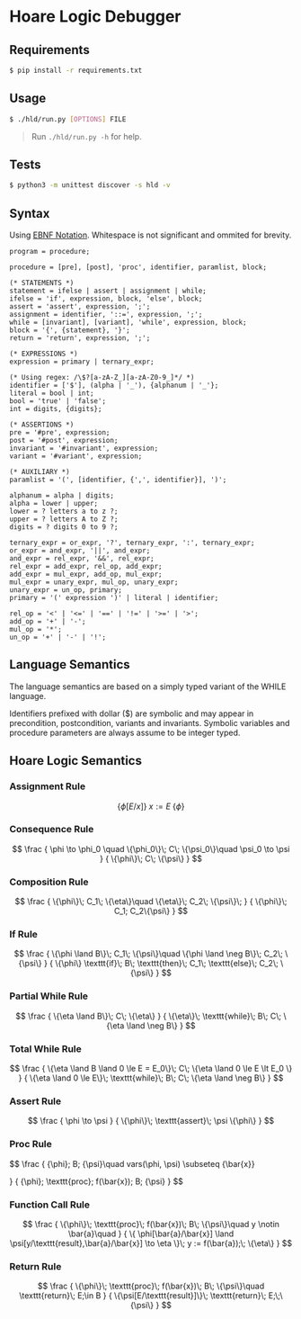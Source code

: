 # Hoare Logic Debugger

## Requirements
```sh
$ pip install -r requirements.txt
```

## Usage
```sh
$ ./hld/run.py [OPTIONS] FILE
```

> Run `./hld/run.py -h` for help.

## Tests
```sh
$ python3 -m unittest discover -s hld -v
```

## Syntax
Using [EBNF Notation](https://www.iso.org/standard/26153.html).
Whitespace is not significant and ommited for brevity.

```ebnf
program = procedure;

procedure = [pre], [post], 'proc', identifier, paramlist, block;

(* STATEMENTS *)
statement = ifelse | assert | assignment | while;
ifelse = 'if', expression, block, 'else', block;
assert = 'assert', expression, ';';
assignment = identifier, '::=', expression, ';';
while = [invariant], [variant], 'while', expression, block;
block = '{', {statement}, '}';
return = 'return', expression, ';';

(* EXPRESSIONS *)
expression = primary | ternary_expr;

(* Using regex: /\$?[a-zA-Z_][a-zA-Z0-9_]*/ *)
identifier = ['$'], (alpha | '_'), {alphanum | '_'};
literal = bool | int;
bool = 'true' | 'false';
int = digits, {digits};

(* ASSERTIONS *)
pre = '#pre', expression;
post = '#post', expression;
invariant = '#invariant', expression;
variant = '#variant', expression;

(* AUXILIARY *)
paramlist = '(', [identifier, {',', identifier}], ')';

alphanum = alpha | digits;
alpha = lower | upper;
lower = ? letters a to z ?;
upper = ? letters A to Z ?;
digits = ? digits 0 to 9 ?;

ternary_expr = or_expr, '?', ternary_expr, ':', ternary_expr;
or_expr = and_expr, '||', and_expr;
and_expr = rel_expr, '&&', rel_expr;
rel_expr = add_expr, rel_op, add_expr;
add_expr = mul_expr, add_op, mul_expr;
mul_expr = unary_expr, mul_op, unary_expr;
unary_expr = un_op, primary;
primary = '(' expression ')' | literal | identifier;

rel_op = '<' | '<=' | '==' | '!=' | '>=' | '>';
add_op = '+' | '-';
mul_op = '*';
un_op = '+' | '-' | '!';
```

## Language Semantics
The language semantics are based on a simply typed variant of the WHILE language.

Identifiers prefixed with dollar ($) are symbolic and may appear in precondition, postcondition, variants and invariants.
Symbolic variables and procedure parameters are always assume to be integer typed.

## Hoare Logic Semantics

### Assignment Rule
$$
\{\phi [E/x]\}\; x:=E\; \{\phi\}
$$

### Consequence Rule
$$
\frac
{
    \phi \to \phi_0 \quad
    \{\phi_0\}\; C\; \{\psi_0\}\quad
    \psi_0 \to \psi
}
{
    \{\phi\}\; C\; \{\psi\}
}
$$

### Composition Rule
$$
\frac
{
    \{\phi\}\; C_1\; \{\eta\}\quad
    \{\eta\}\; C_2\; \{\psi\}\;
}
{
    \{\phi\}\; C_1; C_2\{\psi\}
}
$$

### If Rule
$$
\frac
{
    \{\phi \land B\}\; C_1\; \{\psi\}\quad
    \{\phi \land \neg B\}\; C_2\; \{\psi\}
}
{
    \{\phi\} \texttt{if}\; B\; \texttt{then}\; C_1\; \texttt{else}\; C_2\; \{\psi\}
}
$$

### Partial While Rule
$$
\frac
{
    \{\eta \land B\}\; C\; \{\eta\}
}
{
    \{\eta\}\; \texttt{while}\; B\; C\; \{\eta \land \neg B\}
}
$$

### Total While Rule
$$
\frac
{
    \{\eta \land B \land 0 \le E = E_0\}\; C\; \{\eta \land 0 \le E \lt E_0 \}
}
{
    \{\eta \land 0 \le E\}\; \texttt{while}\; B\; C\; \{\eta \land \neg B\}
}
$$

### Assert Rule
$$
\frac
{
    \phi \to \psi
}
{
    \{\phi\}\; \texttt{assert}\; \psi \{\phi\}
}
$$

### Proc Rule
$$
\frac
{
    \{\phi\}\; B\; \{\psi\}\quad
     vars(\phi, \psi) \subseteq \{\bar{x}\}

}
{
    \{\phi\}\; \texttt{proc}\; f(\bar{x})\; B\; \{\psi\}
}
$$

### Function Call Rule
$$
\frac
{
    \{\phi\}\; \texttt{proc}\; f(\bar{x})\; B\; \{\psi\}\quad
    y \notin \bar{a}\quad
}
{
    \{
        \phi[\bar{a}/\bar{x}]
            \land \psi[y/\texttt{result},\bar{a}/\bar{x}]
        \to \eta
    \}\;
    y := f(\bar{a});\;
    \{\eta\}
}
$$

### Return Rule
$$
\frac
{
    \{\phi\}\; \texttt{proc}\; f(\bar{x})\; B\; \{\psi\}\quad
    \texttt{return}\; E;\in B
}
{
    \{\psi[E/\texttt{result}]\}\; \texttt{return}\; E;\;\{\psi\}
}
$$
